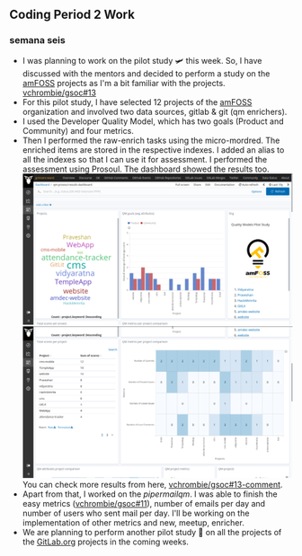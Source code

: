 ## Coding Period 2 Work

### semana seis

- I was planning to work on the pilot study :small_airplane: this week. So, I have discussed with the mentors and decided to perform a study on the [amFOSS](https://amfoss.in/) projects as I'm a bit familiar with the projects. [vchrombie/gsoc#13](https://github.com/vchrombie/gsoc/issues/13)
- For this pilot study, I have selected 12 projects of the [amFOSS](https://gitlab.com/amfoss/) organization and involved two data sources, gitlab & git (qm enrichers). 
- I used the Developer Quality Model, which has two goals (Product and Community) and four metrics.
- Then I performed the raw-enrich tasks using the micro-mordred. The enriched items are stored in the respective indexes. I added an alias to all the indexes so that I can use it for assessment. I performed the assessment using Prosoul. The dashboard showed the results too.
  ![amfoss-dashboard](amfoss-dashboard-1.png)
  ![amfoss-dashboard](amfoss-dashboard-2.png)
You can check more results from here, [vchrombie/gsoc#13-comment](https://github.com/vchrombie/gsoc/issues/13#issuecomment-656187839).
- Apart from that, I worked on the _pipermailqm_. I was able to finish the easy metrics ([vchrombie/gsoc#11](https://github.com/vchrombie/gsoc/issues/11)), number of emails per day and number of users who sent mail per day. I'll be working on the implementation of other metrics and new, meetup, enricher.
- We are planning to perform another pilot study :monocle_face: on all the projects of the [GitLab.org](https://gitlab.com/gitlab-org/) projects in the coming weeks.
